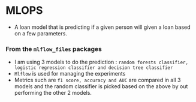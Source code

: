 # MLOPS
- A loan model that is predicting if a given person will given  a loan based on a few parameters.

### From the `mlflow_files` packages

- I am using 3 models to do the prediction : `random forests classifier, logistic regression classifier and decision tree classifier`
- `Mlflow` is used for managing the experiments
- Metrics such are `f1 score, accuracy and AUC` are compared in all 3 models and the random classifier is picked based on the above by out performing the other 2 models.